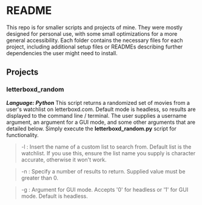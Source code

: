 # README 

This repo is for smaller scripts and projects of mine. They were mostly designed for personal use, with some small optimizations for a more general accessibility. Each folder contains the necessary files for each project, including additional setup files or READMEs describing further dependencies the user might need to install. 

## Projects

### letterboxd_random
***Language: Python***
This script returns a randomized set of movies from a user's watchlist on letterboxd.com. Default mode is headless, so results are displayed to the command line / terminal. The user supplies a username argument, an argument for a GUI mode, and some other arguments that are detailed below. Simply execute the **letterboxd_random.py** script for functionality. 
> -l : Insert the name of a custom list to search from. Default list is the watchlist. If you use this, ensure the list name you supply is character accurate, otherwise it won't work.

> -n : Specify a number of results to return. Supplied value must be greater than 0. 

> -g : Argument for GUI mode. Accepts '0' for headless or '1' for GUI mode. Default is headless.
